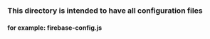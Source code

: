 ### This directory is intended to have all configuration files 
#### for example: firebase-config.js